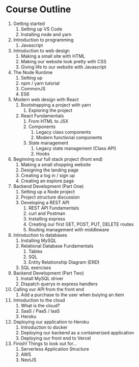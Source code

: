 # Course Outline

1. Getting started
   1. Setting up VS Code
   2. Installing node and yarn
2. Introduction to programming
   1. Javascript
3. Introduction to web design
   1. Making a small site with HTML
   2. Making our website look pretty with CSS
   3. Giving life to our website with Javascript
4. The Node Runtime
   1. Setting up
   2. npm / yarn tutorial
   3. CommonJS
   4. ES6
5. Modern web design with React
   1. Bootstrapping a project with yarn
      1. Exploring the project
   2. React Fundamentals
      1. From HTML to JSX
      2. Components
         1. Legacy class components
         2. Modern functional components
      3. State management
         1. Legacy state management (Class API)
         2. Hooks
6. Beginning our full stack project (front end)
   1. Making a small shopping website
   2. Designing the landing page
   3. Creating a log in / sign up
   4. Creating an explore page
7. Backend Development (Part One)
   1. Setting up a Node project
   2. Project structure discussion
   3. Developing a REST API
      1. REST API Fundamentals
      2. curl and Postman
      3. Installing express
      4. Creating our first GET, POST, PUT, DELETE routes
      5. Routing management with middleware
8. Introduction to databases
   1. Installing MySQL
   2. Relational Database Fundamentals
      1. Tables
      2. SQL
      3. Entity Relationship Diagram (ERD)
   3. SQL exercises
9. Backend Development (Part Two)
   1. Install MySQL driver
   2. Dispatch querys in express handlers
10. Calling our API from the front end
    1. Add a purchase to the user when buiying an item
11. Introduction to the cloud
    1. What is the cloud?
    2. SaaS / PaaS / IaaS
    3. Heroku
12. Deploying our application to Heroku
    1. Introduction to docker
    2. Deploying our backend as a containerized application
    3. Deploying our front end to Vercel
13. Finish! Things to look out for...
    1. Serverless Application Structure
    2. AWS
    3. NextJS
